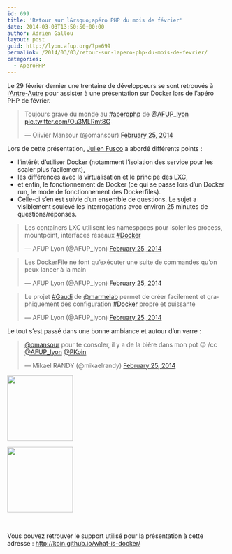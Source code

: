 ```yaml
---
id: 699
title: 'Retour sur l&rsquo;apéro PHP du mois de février'
date: 2014-03-03T13:50:50+00:00
author: Adrien Gallou
layout: post
guid: http://lyon.afup.org/?p=699
permalink: /2014/03/03/retour-sur-lapero-php-du-mois-de-fevrier/
categories:
  - AperoPHP
---
```

Le 29 février dernier une trentaine de développeurs se sont retrouvés à [l&rsquo;Antre-Autre](http://www.lantreautre.fr/) pour assister à une présentation sur Docker lors de l&rsquo;apéro PHP de février.

<blockquote class="twitter-tweet" data-width="550">
  <p lang="fr" dir="ltr">
    Toujours grave du monde au <a href="https://twitter.com/hashtag/aperophp?src=hash&ref_src=twsrc%5Etfw">#aperophp</a> de <a href="https://twitter.com/AFUP_lyon?ref_src=twsrc%5Etfw">@AFUP_lyon</a> <a href="http://t.co/Ou3MLRmt8G">pic.twitter.com/Ou3MLRmt8G</a>
  </p>
  
  <p>
    &mdash; Olivier Mansour (@omansour) <a href="https://twitter.com/omansour/status/438391601363431424?ref_src=twsrc%5Etfw">February 25, 2014</a>
  </p>
</blockquote>



Lors de cette présentation, [Julien Fusco](https://twitter.com/PKoin) a abordé différents points :

  * l&rsquo;intérêt d&rsquo;utiliser Docker (notamment l&rsquo;isolation des service pour les scaler plus facilement),
  * les différences avec la virtualisation et le principe des LXC,
  * et enfin, le fonctionnement de Docker (ce qui se passe lors d&rsquo;un Docker run, le mode de fonctionnement des Dockerfiles).
  * Celle-ci s&rsquo;en est suivie d&rsquo;un ensemble de questions. Le sujet a visiblement soulevé les interrogations avec environ 25 minutes de questions/réponses.

<blockquote class="twitter-tweet" data-width="550">
  <p lang="fr" dir="ltr">
    Les containers LXC utilisent les namespaces pour isoler les process, mountpoint, interfaces réseaux <a href="https://twitter.com/hashtag/Docker?src=hash&ref_src=twsrc%5Etfw">#Docker</a>
  </p>
  
  <p>
    &mdash; AFUP Lyon (@AFUP_lyon) <a href="https://twitter.com/AFUP_lyon/status/438381551773286400?ref_src=twsrc%5Etfw">February 25, 2014</a>
  </p>
</blockquote>



<blockquote class="twitter-tweet" data-width="550">
  <p lang="fr" dir="ltr">
    Les DockerFile ne font qu’exécuter une suite de commandes qu’on peux lancer à la main
  </p>
  
  <p>
    &mdash; AFUP Lyon (@AFUP_lyon) <a href="https://twitter.com/AFUP_lyon/status/438383631846084608?ref_src=twsrc%5Etfw">February 25, 2014</a>
  </p>
</blockquote>



<blockquote class="twitter-tweet" data-width="550">
  <p lang="fr" dir="ltr">
    Le projet <a href="https://twitter.com/hashtag/Gaudi?src=hash&ref_src=twsrc%5Etfw">#Gaudi</a> de <a href="https://twitter.com/marmelab?ref_src=twsrc%5Etfw">@marmelab</a> permet de créer facilement et graphiquement des configuration <a href="https://twitter.com/hashtag/Docker?src=hash&ref_src=twsrc%5Etfw">#Docker</a> propre et puissante
  </p>
  
  <p>
    &mdash; AFUP Lyon (@AFUP_lyon) <a href="https://twitter.com/AFUP_lyon/status/438388969005670400?ref_src=twsrc%5Etfw">February 25, 2014</a>
  </p>
</blockquote>



Le tout s&rsquo;est passé dans une bonne ambiance et autour d&rsquo;un verre :

<blockquote class="twitter-tweet" data-width="550">
  <p lang="fr" dir="ltr">
    <a href="https://twitter.com/omansour?ref_src=twsrc%5Etfw">@omansour</a> pour te consoler, il y a de la bière dans mon pot 😉 /cc <a href="https://twitter.com/AFUP_lyon?ref_src=twsrc%5Etfw">@AFUP_lyon</a> <a href="https://twitter.com/PKoin?ref_src=twsrc%5Etfw">@PKoin</a>
  </p>
  
  <p>
    &mdash; Mikael RANDY (@mikaelrandy) <a href="https://twitter.com/mikaelrandy/status/438385724040425472?ref_src=twsrc%5Etfw">February 25, 2014</a>
  </p>
</blockquote>



<div id='gallery-9' class='gallery galleryid-699 gallery-columns-2 gallery-size-thumbnail'>
  <dl class='gallery-item'>
    <dt class='gallery-icon landscape'>
      <a href='http://lyon.afup.org/2014/03/03/retour-sur-lapero-php-du-mois-de-fevrier/img_20140225_193219/'><img width="150" height="150" src="http://lyon.afup.org/files/2014/03/IMG_20140225_193219-150x150.jpg" class="attachment-thumbnail size-thumbnail" alt="" /></a>
    </dt>
  </dl>
  
  <dl class='gallery-item'>
    <dt class='gallery-icon landscape'>
      <a href='http://lyon.afup.org/2014/03/03/retour-sur-lapero-php-du-mois-de-fevrier/img_20140225_192903/'><img width="150" height="150" src="http://lyon.afup.org/files/2014/03/IMG_20140225_192903-150x150.jpg" class="attachment-thumbnail size-thumbnail" alt="" /></a>
    </dt>
  </dl>
  
  <br style="clear: both" />
</div>

Vous pouvez retrouver le support utilisé pour la présentation à cette adresse : <http://koin.github.io/what-is-docker/>

&nbsp;